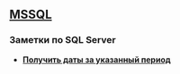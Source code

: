 ## [MSSQL](../MSSQL.md) 
### Заметки по SQL Server  
- **[Получить даты за указанный период](./Get_List_Date.md)**  